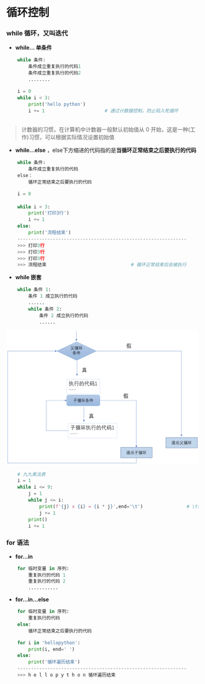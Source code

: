 # 循环控制
### while 循环，又叫迭代

*  **while... 单条件**

```python
    while 条件: 
        条件成立重复执行的代码1
        条件成立重复执行的代码2
        ........
```
```python        
    i = 0
    while i < 3:
        print('hello python')
        i += 1                      # 通过计数器控制，防止陷入死循环
      
```
> 计数器的习惯，在计算机中计数器一般默认初始值从 0 开始，这是一种(工作)习惯，可以根据实际情况设置初始值


* **while...else** ，else下方缩进的代码指的是**当循环正常结束之后要执行的代码**


```python
    while 条件:
        条件成立重复执行的代码
    else：
        循环正常结束之后要执行的代码

```

```python
    i = 0

    while i < 3:
        print('打印3行')
        i += 1
    else:
        print('流程结束')
    --------------------------------------------------------------
    >>> 打印3行
    >>> 打印3行
    >>> 打印3行
    >>> 流程结束                               # 循环正常结束后会被执行                   

```

* **while 嵌套**

```python
    while 条件 1:
        条件 1 成立执行的代码
        ......
        while 条件 2:
            条件 2 成立执行的代码
            ......
```
![](/assets/QQ20200921-153801@2x.png)

```python
    # 九九乘法表
    i = 1
    while i <= 9:
        j = 1
        while j <= i:
            print(f'{j} x {i} = {i * j}',end='\t')                # \t制表符，用于对齐
            j += 1
        print()
        i += 1
```


### for 语法
* **for...in**

```python
    for 临时变量 in 序列:
        重复执行的代码 1
        重复执行的代码 2
        ...........
```
* **for...in...else**

```python
    for 临时变量 in 序列:
        重复执行的代码
    else:
        循环正常结束之后要执行的代码

```


```python
    for i in 'hellopython':
        print(i, end=' ')
    else:
        print('循环遍历结束')
    --------------------------------------------------------------
    >>> h e l l o p y t h o n 循环遍历结束

```

























